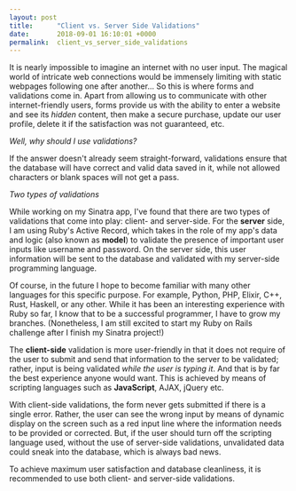 ```yaml
---
layout: post
title:      "Client vs. Server Side Validations"
date:       2018-09-01 16:10:01 +0000
permalink:  client_vs_server_side_validations
---
```



It is nearly impossible to imagine an internet with no user input. The magical world of intricate web connections would be immensely limiting with static webpages following one after another... So this is where forms and validations come in. Apart from allowing us to communicate with other internet-friendly users, forms provide us with the ability to enter a website and see its *hidden* content, then make a secure purchase, update our user profile, delete it if the satisfaction was not guaranteed, etc.

*Well, why should I use validations?*

If the answer doesn't already seem straight-forward, validations ensure that the database will have correct and valid data saved in it, while not allowed characters or blank spaces will not get a pass.

*Two types of validations*

While working on my Sinatra app, I've found that there are two types of validations that come into play: client- and server-side. For the **server** side, I am using Ruby's Active Record, which takes in the role of my app's data and logic (also known as **model**) to validate the presence of important user inputs like username and password. On the server side, this user information will be sent to the database and validated with my server-side programming language.

Of course, in the future I hope to become familiar with many other languages for this specific purpose. For example, Python, PHP, Elixir, C++, Rust, Haskell, or any other. While it has been an interesting experience with Ruby so far, I know that to be a successful programmer, I have to grow my branches. (Nonetheless, I am still excited to start my Ruby on Rails challenge after I finish my Sinatra project!)

The **client-side** validation is more user-friendly in that it does not require of the user to submit and send that information to the server to be validated; rather, input is being validated *while the user is typing it*. And that is by far the best experience anyone would want. This is achieved by means of scripting languages such as **JavaScript**, AJAX, jQuery etc.

With client-side validations, the form never gets submitted if there is a single error. Rather, the user can see the wrong input by means of dynamic display on the screen such as a red input line where the information needs to be provided or corrected. But, if the user should turn off the scripting language used, without the use of server-side validations, unvalidated data could sneak into the database, which is always bad news.

To achieve maximum user satisfaction and database cleanliness, it is recommended to use both client- and server-side validations.

